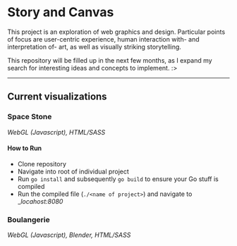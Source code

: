 # Story and Canvas

This project is an exploration of web graphics and design. Particular points of focus are user-centric experience, human interaction with- and interpretation of- art, as well as visually striking storytelling.

This repository will be filled up in the next few months, as I expand my search for interesting ideas and concepts to implement. :>

----
## Current visualizations

### Space Stone
_WebGL (Javascript), HTML/SASS_

#### How to Run
- Clone repository
- Navigate into root of individual project
- Run `go install` and subsequently `go build` to ensure your Go stuff is compiled
- Run the compiled file (`./<name of project>`) and navigate to __locahost:8080_

### Boulangerie
_WebGL (Javascript), Blender, HTML/SASS_
